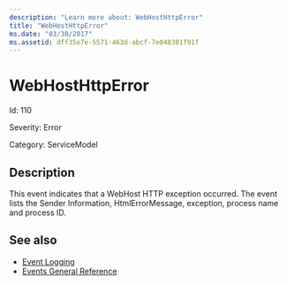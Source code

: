 ```yaml
---
description: "Learn more about: WebHostHttpError"
title: "WebHostHttpError"
ms.date: "03/30/2017"
ms.assetid: dff35e7e-5571-463d-abcf-7e048381f91f
---
```

# WebHostHttpError

Id: 110  
  
 Severity: Error  
  
 Category: ServiceModel  
  
## Description  

 This event indicates that a WebHost HTTP exception occurred. The event lists the Sender Information, HtmlErrorMessage, exception, process name and process ID.  
  
## See also

- [Event Logging](index.md)
- [Events General Reference](events-general-reference.md)
